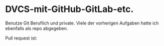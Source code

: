 # DVCS-mit-GitHub-GitLab-etc.


Benutze Git Beruflich und private.
Viele der vorherigen Aufgaben hatte ich ebenfalls als repo abgegeben.

Pull request ist:

